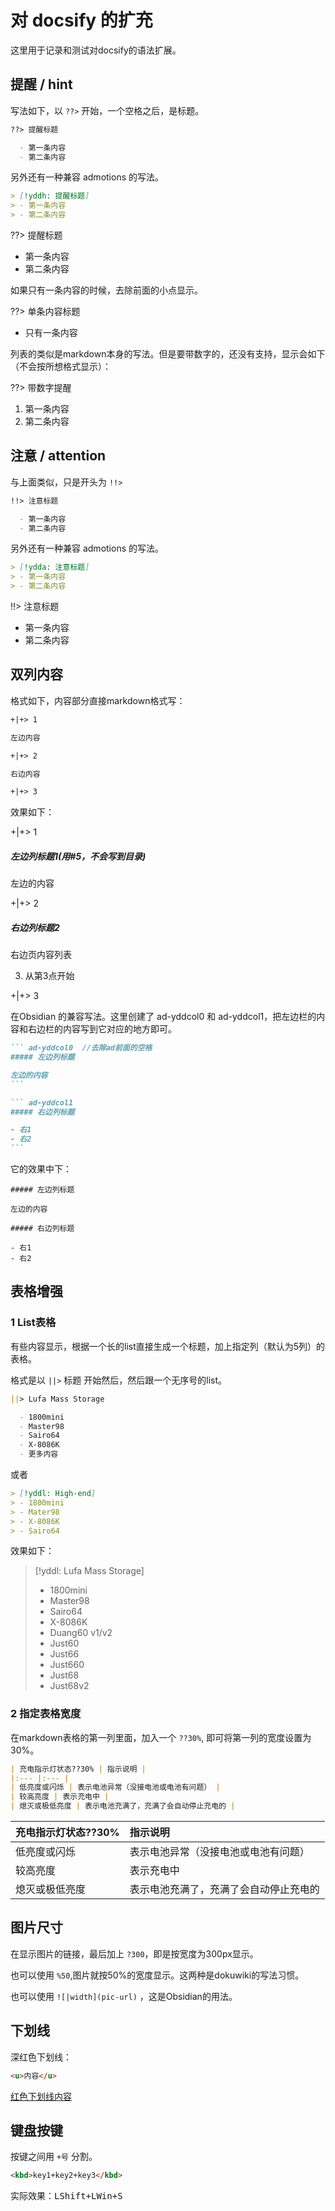 # 对 docsify 的扩充

这里用于记录和测试对docsify的语法扩展。

## 提醒 / hint

写法如下，以 `??>` 开始，一个空格之后，是标题。

```markdown
??> 提醒标题

  - 第一条内容
  - 第二条内容
```

另外还有一种兼容 admotions 的写法。

```markdown
> [!yddh: 提醒标题]
> - 第一条内容
> - 第二条内容
```

??> 提醒标题

  - 第一条内容
  - 第二条内容

如果只有一条内容的时候，去除前面的小点显示。

??> 单条内容标题

  - 只有一条内容

列表的类似是markdown本身的写法。但是要带数字的，还没有支持，显示会如下（不会按所想格式显示）：

??> 带数字提醒

  1. 第一条内容
  2. 第二条内容

## 注意 / attention

与上面类似，只是开头为 `!!>` 

```markdown
!!> 注意标题

  - 第一条内容
  - 第二条内容
```

另外还有一种兼容 admotions 的写法。

```markdown
> [!ydda: 注意标题]
> - 第一条内容
> - 第二条内容
```

!!> 注意标题

  - 第一条内容
  - 第二条内容

## 双列内容

格式如下，内容部分直接markdown格式写：

```markdown
+|+> 1

左边内容

+|+> 2

右边内容

+|+> 3
```

效果如下：

+|+> 1

##### 左边列标题1(用#5，不会写到目录)

左边的内容

+|+> 2

##### 右边列标题2

右边页内容列表

  3. 从第3点开始

+|+> 3

在Obsidian 的兼容写法。这里创建了 ad-yddcol0 和 ad-yddcol1，把左边栏的内容和右边栏的内容写到它对应的地方即可。
~~~markdown
``` ad-yddcol0  //去除ad前面的空格
##### 左边列标题

左边的内容
```

``` ad-yddcol1
##### 右边列标题

- 右1
- 右2
```
~~~

它的效果中下：

```ad-yddcol0
##### 左边列标题

左边的内容
```

```ad-yddcol1
##### 右边列标题

- 右1
- 右2
```

## 表格增强

### 1 List表格

有些内容显示，根据一个长的list直接生成一个标题，加上指定列（默认为5列）的表格。

格式是以 `||>` 标题 开始然后，然后跟一个无序号的list。

```markdown
||> Lufa Mass Storage

  - 1800mini
  - Master98
  - Sairo64
  - X-8086K
  - 更多内容
```

或者

```markdown
> [!yddl: High-end]
> - 1800mini
> - Mater98
> - X-8086K
> - Sairo64
```

效果如下：

> [!yddl: Lufa Mass Storage]
> - 1800mini
> - Master98
> - Sairo64
> - X-8086K
> - Duang60 v1/v2
> - Just60
> - Just66
> - Just660
> - Just68
> - Just68v2

### 2 指定表格宽度

在markdown表格的第一列里面，加入一个 `??30%`, 即可将第一列的宽度设置为30%。

```markdown
| 充电指示灯状态??30% | 指示说明 |
|:--- |:--- |
| 低亮度或闪烁 | 表示电池异常（没接电池或电池有问题） |
| 较高亮度 | 表示充电中 |
| 熄灭或极低亮度 | 表示电池充满了，充满了会自动停止充电的 |
```

| 充电指示灯状态??30% | 指示说明 |
|:--- |:--- |
| 低亮度或闪烁 | 表示电池异常（没接电池或电池有问题） |
| 较高亮度 | 表示充电中 |
| 熄灭或极低亮度 | 表示电池充满了，充满了会自动停止充电的 |


## 图片尺寸

在显示图片的链接，最后加上 `?300`，即是按宽度为300px显示。

也可以使用 `%50`,图片就按50%的宽度显示。这两种是dokuwiki的写法习惯。

也可以使用 `![|width](pic-url)` ，这是Obsidian的用法。


## 下划线

深红色下划线：

```html
<u>内容</u>
```

<u>红色下划线内容</u>

## 键盘按键

按键之间用 `+号` 分割。

```html
<kbd>key1+key2+key3</kbd>
```

实际效果：<kbd>LShift+LWin+S</kbd>

